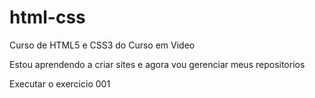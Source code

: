 # html-css
Curso de HTML5 e CSS3 do Curso em Video

Estou aprendendo a criar sites e agora vou gerenciar meus repositorios

<a hrel= "https://joelbrunocristhian.github.io/html-css/exercicios/ex001/index.html">Executar o exercicio 001</a>